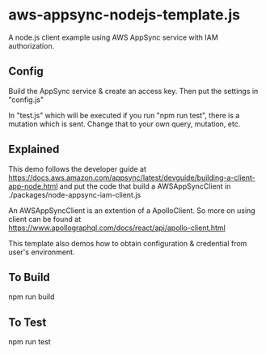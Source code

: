 # aws-appsync-nodejs-template.js
A node.js client example using AWS AppSync service with IAM authorization. 

## Config
Build the AppSync service & create an access key. Then put the settings in "config.js" 

In "test.js" which will be executed if you run "npm run test", there is a mutation which is sent. Change that to your own query, mutation, etc.

## Explained
This demo follows the developer guide at https://docs.aws.amazon.com/appsync/latest/devguide/building-a-client-app-node.html and put the code that build a AWSAppSyncClient in ./packages/node-appsync-iam-client.js

An AWSAppSyncClient is an extention of a ApolloClient. So more on using client can be found at https://www.apollographql.com/docs/react/api/apollo-client.html

This template also demos how to obtain configuration & credential from user's environment.

## To Build
npm run build

## To Test
npm run test
